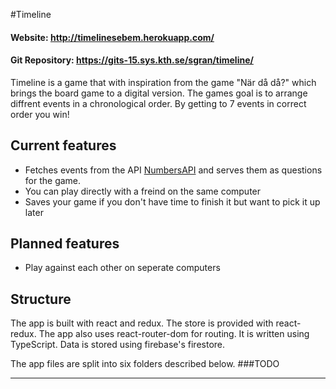 #Timeline

<h4>Website: <a href='http://timelinesebem.herokuapp.com/'>http://timelinesebem.herokuapp.com/</a></h4>

<h4>Git Repository: <a href='https://gits-15.sys.kth.se/sgran/timeline'>https://gits-15.sys.kth.se/sgran/timeline/</a></h4>
Timeline is a game that with inspiration from the game "När då då?" which brings the board game to a digital version. The games goal is to arrange diffrent events in a chronological order. By getting to 7 events in correct order you win!

## Current features

* Fetches events from the API <a href='http://numbersapi.com/'>NumbersAPI</a> and serves them as questions for the game.
* You can play directly with a freind on the same computer
* Saves your game if you don't have time to finish it but want to pick it up later

## Planned features

* Play against each other on seperate computers

## Structure
The app is built with react and redux. The store is provided with react-redux. The app also uses react-router-dom for routing. It is written using TypeScript. Data is stored using firebase's firestore.

The app files are split into six folders described below.
###TODO

-----
